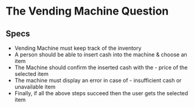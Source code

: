 # The Vending Machine Question

## Specs

- Vending Machine must keep track of the inventory
- A person should be able to insert cash into the machine & choose an item
- The Machine should confirm the inserted cash with the - price of the selected item
- The machine must display an error in case of - insufficient cash or unavailable item
- Finally, if all the above steps succeed then the user gets the selected item
